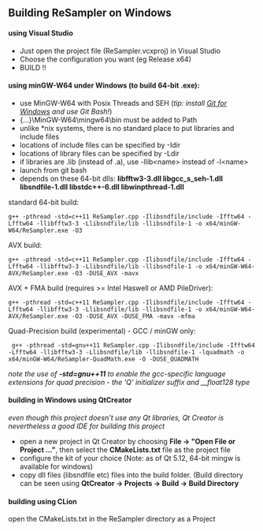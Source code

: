 ## Building ReSampler on Windows

#### using Visual Studio
- Just open the project file (ReSampler.vcxproj) in Visual Studio
- Choose the configuration you want (eg Release x64)
- BUILD !!

#### using minGW-W64 under Windows (to build 64-bit .exe):
- use MinGW-W64 with Posix Threads and SEH (*tip: install [Git for Windows](https://github.com/git-for-windows) and use Git Bash!*)
- {...}\MinGW-W64\mingw64\bin must be added to Path
- unlike *nix systems, there is no standard place to put libraries and include files
- locations of include files can be specified by -Idir
- locations of library files can be specified by -Ldir
- if libraries are .lib (instead of .a), use -llib&lt;name&gt; instead of -l&lt;name&gt; 
- launch from git bash
- depends on these 64-bit dlls: **libfftw3-3.dll  libgcc_s_seh-1.dll  libsndfile-1.dll  libstdc++-6.dll  libwinpthread-1.dll**

standard 64-bit build:
~~~
g++ -pthread -std=c++11 ReSampler.cpp -Ilibsndfile/include -Ifftw64 -Lfftw64 -llibfftw3-3 -Llibsndfile/lib -llibsndfile-1 -o x64/minGW-W64/ReSampler.exe -O3
~~~

AVX build:
~~~
g++ -pthread -std=c++11 ReSampler.cpp -Ilibsndfile/include -Ifftw64 -Lfftw64 -llibfftw3-3 -Llibsndfile/lib -llibsndfile-1 -o x64/minGW-W64-AVX/ReSampler.exe -O3 -DUSE_AVX -mavx
~~~

AVX + FMA build (requires >= Intel Haswell or AMD PileDriver):
~~~
g++ -pthread -std=c++11 ReSampler.cpp -Ilibsndfile/include -Ifftw64 -Lfftw64 -llibfftw3-3 -Llibsndfile/lib -llibsndfile-1 -o x64/minGW-W64-AVX/ReSampler.exe -O3 -DUSE_AVX -DUSE_FMA -mavx -mfma
~~~

Quad-Precision build (experimental) - GCC / minGW only:
~~~
 g++ -pthread -std=gnu++11 ReSampler.cpp -Ilibsndfile/include -Ifftw64 -Lfftw64 -llibfftw3-3 -Llibsndfile/lib -llibsndfile-1 -lquadmath -o x64/minGW-W64/ReSampler-QuadMath.exe -O -DUSE_QUADMATH
~~~

*note the use of **-std=gnu++11** to enable the gcc-specific language extensions for quad precision - the 'Q' initializer suffix and __float128 type*

#### building in Windows using QtCreator
*even though this project doesn't use any Qt libraries, Qt Creator is nevertheless a good IDE for building this project*  
- open a new project in Qt Creator by choosing **File -> "Open File or Project ..."**, then select the **CMakeLists.txt** file as the project file
- configure the kit of your choice (Note: as of Qt 5.12, 64-bit mingw is available for windows)
- copy dll files (libsndfile etc) files into the build folder. (Build directory can be seen using **QtCreator -> Projects -> Build -> Build Directory**

#### building using CLion
open the CMakeLists.txt in the ReSampler directory as a Project